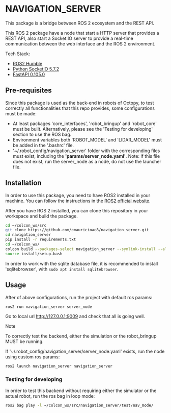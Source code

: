 
# NAVIGATION_SERVER

This package is a bridge between ROS 2 ecosystem and the REST API.

This ROS 2 package have a node that start a HTTP server that provides a REST API, also start a Socket.IO server to provide a real-time communication between the web interface and the ROS 2 environment.


Tech Stack:

- [ROS2 Humble](https://docs.ros.org/en/humble/index.html)
- [Python SocketIO 5.7.2](https://python-socketio.readthedocs.io/en/latest/)
- [FastAPI 0.105.0](https://fastapi.tiangolo.com/)

## Pre-requisites

Since this package is used as the back-end in robots of Octopy, to test correctly all functionalities that this repo provides, some configurations must be made:

* At least packages 'core_interfaces', 'robot_bringup' and 'robot_core' must be built. Alternatively, please see the 'Testing for developing' section to use the ROS bag.
* Environment variables both 'ROBOT_MODEL' and 'LIDAR_MODEL' must be added in the '.bashrc' file.
* '~/.robot_config/navigation_server' folder with the corresponding files must exist, including the **'params/server_node.yaml'**. Note: if this file does not exist, run the server_node as a node, do not use the launcher file.


## Installation

In order to use this package, you need to have ROS2 installed in your machine. You can follow the instructions in the [ROS2 official website](https://docs.ros.org/en/humble/Installation.html).

After you have ROS 2 installed, you can clone this repository in your workspace and build the package.

```bash
cd ~/colcon_ws/src
git clone https://github.com/cmauricioae8/navigation_server.git
cd navigation_server
pip install -r requirements.txt
cd ~/colcon_ws/
colcon build --packages-select navigation_server --symlink-install --allow-overriding navigation_server
source install/setup.bash
```

In order to work with the sqlite database file, it is recommended to install 'sqlitebrowser', with `sudo apt install sqlitebrowser`.


## Usage

After of above configurations, run the project with default ros params:

```bash
ros2 run navigation_server server_node
```

Go to local url http://127.0.0.1:9009 and check that all is going well.

> [!NOTE]
> To correctly test the backend, either the simulation or the robot_bringup MUST be running.


If '~/.robot_config/navigation_server/server_node.yaml' exists, run the node using custom ros params:

```bash
ros2 launch navigation_server navigation_server
```


### Testing for developing

In order to test this backend without requiring either the simulator or the actual robot, run the ros bag in loop mode:

```bash
ros2 bag play -l ~/colcon_ws/src/navigation_server/test/nav_mode/
```


